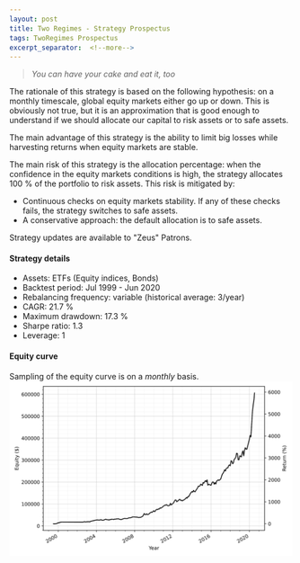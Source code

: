 ```yaml
---
layout: post
title: Two Regimes - Strategy Prospectus
tags: TwoRegimes Prospectus
excerpt_separator:  <!--more-->
---
```


> _You can have your cake and eat it, too_

The rationale of this strategy is based on the following hypothesis: on a monthly timescale, global equity markets either go up or down. This is obviously not true, but it is an approximation that is good enough to understand if we should allocate our capital to risk assets or to safe assets.

The main advantage of this strategy is the ability to limit big losses while harvesting returns when equity markets are stable.

The main risk of this strategy is the allocation percentage: when the confidence in the equity markets conditions is high, the strategy allocates 100 % of the portfolio to risk assets. This risk is mitigated by:
* Continuous checks on equity markets stability. If any of these checks fails, the strategy switches to safe assets.
* A conservative approach: the default allocation is to safe assets.

Strategy updates are available to "Zeus" Patrons.

#### Strategy details
* Assets: ETFs (Equity indices, Bonds)
* Backtest period: Jul 1999 - Jun 2020
* Rebalancing frequency: variable (historical average: 3/year)
* CAGR: 21.7 %
* Maximum drawdown: 17.3 %
* Sharpe ratio: 1.3
* Leverage: 1

#### Equity curve
Sampling of the equity curve is on a _monthly_ basis.
![Two Regimes](/images/two_regimes.svg)
